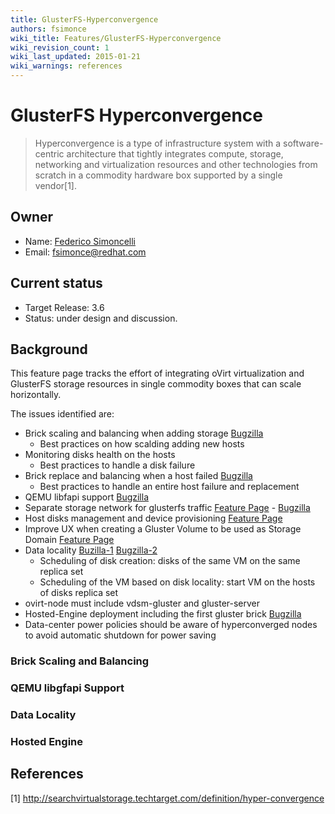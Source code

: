 ```yaml
---
title: GlusterFS-Hyperconvergence
authors: fsimonce
wiki_title: Features/GlusterFS-Hyperconvergence
wiki_revision_count: 1
wiki_last_updated: 2015-01-21
wiki_warnings: references
---
```


# GlusterFS Hyperconvergence

> Hyperconvergence is a type of infrastructure system with a software-centric architecture that tightly integrates compute, storage, networking and virtualization resources and other technologies from scratch in a commodity hardware box supported by a single vendor[1].

## Owner

*   Name: [Federico Simoncelli](User:Fsimonce)
*   Email: <fsimonce@redhat.com>

## Current status

*   Target Release: 3.6
*   Status: under design and discussion.

## Background

This feature page tracks the effort of integrating oVirt virtualization and GlusterFS storage resources in single commodity boxes that can scale horizontally.

The issues identified are:

*   Brick scaling and balancing when adding storage [Bugzilla](https://bugzilla.redhat.com/1177773)
    -   Best practices on how scalding adding new hosts
*   Monitoring disks health on the hosts
    -   Best practices to handle a disk failure
*   Brick replace and balancing when a host failed [Bugzilla](https://bugzilla.redhat.com/1177775)
    -   Best practices to handle an entire host failure and replacement
*   QEMU libfapi support [Bugzilla](https://bugzilla.redhat.com/1177776)
*   Separate storage network for glusterfs traffic [Feature Page](Features/Select_Network_For_Gluster) - [Bugzilla](https://bugzilla.redhat.com/1049994)
*   Host disks management and device provisioning [Feature Page](Features/GlusterHostDiskManagement)
*   Improve UX when creating a Gluster Volume to be used as Storage Domain [Feature Page](Features/GlusterFS_Storage_Domain#Usability_enhancements_in_oVirt_3.6)
*   Data locality [Buzilla-1](https://bugzilla.redhat.com/1177790) [Bugzilla-2](https://bugzilla.redhat.com/1177791)
    -   Scheduling of disk creation: disks of the same VM on the same replica set
    -   Scheduling of the VM based on disk locality: start VM on the hosts of disks replica set
*   ovirt-node must include vdsm-gluster and gluster-server
*   Hosted-Engine deployment including the first gluster brick [Bugzilla](https://bugzilla.redhat.com/1177789)
*   Data-center power policies should be aware of hyperconverged nodes to avoid automatic shutdown for power saving

### Brick Scaling and Balancing

### QEMU libgfapi Support

### Data Locality

### Hosted Engine

## References

<references />

[1] <http://searchvirtualstorage.techtarget.com/definition/hyper-convergence>
